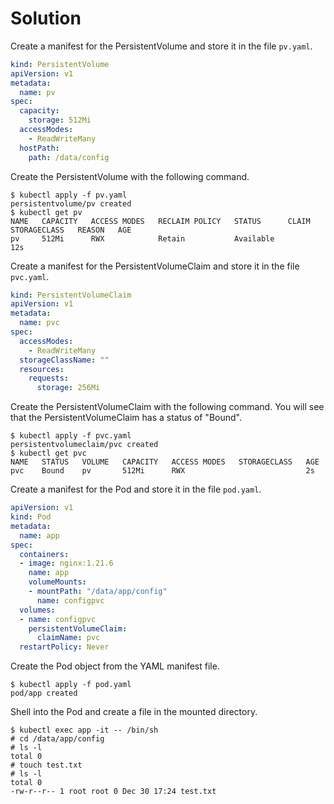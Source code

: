 # Solution

Create a manifest for the PersistentVolume and store it in the file `pv.yaml`.

```yaml
kind: PersistentVolume
apiVersion: v1
metadata:
  name: pv
spec:
  capacity:
    storage: 512Mi
  accessModes:
    - ReadWriteMany
  hostPath:
    path: /data/config
```

Create the PersistentVolume with the following command.

```
$ kubectl apply -f pv.yaml
persistentvolume/pv created
$ kubectl get pv
NAME   CAPACITY   ACCESS MODES   RECLAIM POLICY   STATUS      CLAIM   STORAGECLASS   REASON   AGE
pv     512Mi      RWX            Retain           Available                                   12s
```

Create a manifest for the PersistentVolumeClaim and store it in the file `pvc.yaml`.

```yaml
kind: PersistentVolumeClaim
apiVersion: v1
metadata:
  name: pvc
spec:
  accessModes:
    - ReadWriteMany
  storageClassName: ""
  resources:
    requests:
      storage: 256Mi
```

Create the PersistentVolumeClaim with the following command. You will see that the PersistentVolumeClaim has a status of "Bound".

```
$ kubectl apply -f pvc.yaml
persistentvolumeclaim/pvc created
$ kubectl get pvc
NAME   STATUS   VOLUME   CAPACITY   ACCESS MODES   STORAGECLASS   AGE
pvc    Bound    pv       512Mi      RWX                           2s
```

Create a manifest for the Pod and store it in the file `pod.yaml`.

```yaml
apiVersion: v1
kind: Pod
metadata:
  name: app
spec:
  containers:
  - image: nginx:1.21.6
    name: app
    volumeMounts:
    - mountPath: "/data/app/config"
      name: configpvc
  volumes:
  - name: configpvc
    persistentVolumeClaim:
      claimName: pvc
  restartPolicy: Never
```

Create the Pod object from the YAML manifest file.

```
$ kubectl apply -f pod.yaml
pod/app created
```

Shell into the Pod and create a file in the mounted directory.

```
$ kubectl exec app -it -- /bin/sh
# cd /data/app/config
# ls -l
total 0
# touch test.txt
# ls -l
total 0
-rw-r--r-- 1 root root 0 Dec 30 17:24 test.txt
```